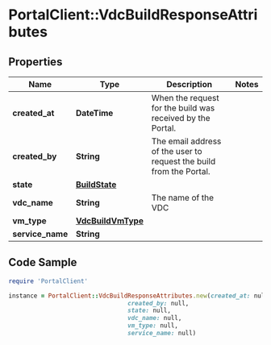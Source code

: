 # PortalClient::VdcBuildResponseAttributes

## Properties

Name | Type | Description | Notes
------------ | ------------- | ------------- | -------------
**created_at** | **DateTime** | When the request for the build was received by the Portal. | 
**created_by** | **String** | The email address of the user to request the build from the Portal. | 
**state** | [**BuildState**](BuildState.md) |  | 
**vdc_name** | **String** | The name of the VDC | 
**vm_type** | [**VdcBuildVmType**](VdcBuildVmType.md) |  | 
**service_name** | **String** |  | 

## Code Sample

```ruby
require 'PortalClient'

instance = PortalClient::VdcBuildResponseAttributes.new(created_at: null,
                                 created_by: null,
                                 state: null,
                                 vdc_name: null,
                                 vm_type: null,
                                 service_name: null)
```


